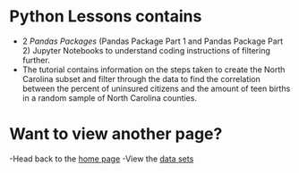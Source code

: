 # Python Lessons contains
- 2 *Pandas Packages* (Pandas Package Part 1 and Pandas Package Part 2) Jupyter Notebooks to understand coding instructions of filtering further. 
- The tutorial contains information on the steps taken to create the North Carolina subset and filter through the data to find the correlation between the percent of uninsured citizens and the amount of teen births in a random sample of North Carolina counties. 

# Want to view another page?
-Head back to the [home page](https://github.com/maslanvogelsberg/feeder3)
-View the [data sets](https://github.com/maslanvogelsberg/feeder3/tree/main/data)
